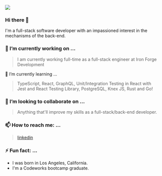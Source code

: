 ![](https://github.com/ninjarogue/banner.png)

### Hi there 👋

I'm a full-stack software developer with an impassioned interest in the mechanisms of the back-end.
<!--
**ninjarogue/ninjarogue** is a ✨ _special_ ✨ repository because its `README.md` (this file) appears on your GitHub profile.
-->

### 🔭 I’m currently working on ...
 
> I am currently working full-time as a full-stack engineer at Iron Forge Development

🌱 I’m currently learning ...

> TypeScript, React, GraphQL, Unit/Integration Testing in React with Jest and React Testing Library, PostgreSQL, Knex JS, Rust and Go!

### 👯 I’m looking to collaborate on ...

> Anything that'll improve my skills as a full-stack/back-end developer.
<!--
- 🤔 I’m looking for help with ...
- 💬 Ask me about ...
-->
### 📫 How to reach me: ...

> [linkedin](www.linkedin.com/in/aric-jiang)

### ⚡ Fun fact: ...

- I was born in Los Angeles, California.
- I'm a Codeworks bootcamp graduate. 
